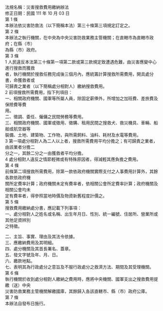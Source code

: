 法規名稱：災害搜救費用繳納辦法  
修正日期：民國 111 年 10 月 03 日  
第 1 條  
本辦法依災害防救法（以下簡稱本法）第三十條第三項規定訂定之。  
第 2 條  
本辦法之執行機關，在中央為中央災害防救業務主管機關；在直轄市為直轄市政府；在縣（市）  
為縣（市）政府。  
第 3 條  
1 人民違反本法第三十條第一項第二款或第三款規定致遭遇危難，由災害應變中心進行搜救而獲救  
者，執行機關於搜救任務完成後三個月內，應統籌計算搜救所需費用，開具處分書，命獲救者或  
可歸責之業者（以下簡稱處分相對人）繳納搜救費用。  
2 前項搜救所需費用，指下列項目：  
一、相關政府機關、國軍等所屬人員，除固定薪俸外，所增加之加班費、差旅費及保險費等費  
用。  
二、徵調、委任、僱傭之民間勞務等費用。  
三、相關政府機關、國軍或徵用、徵購、租用民間之搜救犬、救災機具、車輛、船舶或航空器等  
裝備、土地、建築物、工作物，與所需飼料、油料、耗材及水電等費用。  
3 第一項處分相對人為二人以上者，搜救所需費用平均分擔之；有可歸責之業者，由該業者分擔二  
分之一，其餘二分之一由獲救者平均分擔。  
4 處分相對人違反之情節輕微或有特殊原因者，得減輕其應負擔之費用。  
第 4 條  
前條第二項搜救所需費用，除第一款依政府機關實際支付之人事費用計算外，其餘各款依政府機  
關所定費率計算；政府機關未定有費率者，依相關公會所定費率計算；政府機關及相關公會均未  
定有費率者，得參照當地時價及物資新舊程度計價之。  
第 5 條  
搜救費用繳納處分書，應記載下列事項：  
一、處分相對人之姓名或名稱、出生年月日、性別、統一編號、住居所、營業所或其他足資辨別  
之特徵。  


二、主旨、事實、理由及其法令依據。  
三、應繳納費用及其明細。  
四、處分機關及其首長署名、蓋章。  
五、發文字號及年、月、日。  
六、繳款地點。  
七、表明其為行政處分之意旨及不服行政處分之救濟方法、期間及其受理機關。  
第 6 條  
執行機關於收到處分相對人繳納之費用時，應將中央機關、國軍支出之搜救費用提繳（送）中央  
災害防救業務主管機關解繳國庫，其餘歸入各該直轄市、縣（市）政府公庫。  
第 7 條  
本辦法自發布日施行。  


